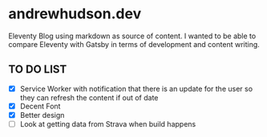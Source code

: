 # andrewhudson.dev

Eleventy Blog using markdown as source of content. I wanted to be able to compare Eleventy with Gatsby in terms of development and content writing.


## TO DO LIST

- [x] Service Worker with notification that there is an update for the user so they can refresh the content if out of date
- [x] Decent Font
- [x] Better design
- [ ] Look at getting data from Strava when build happens
